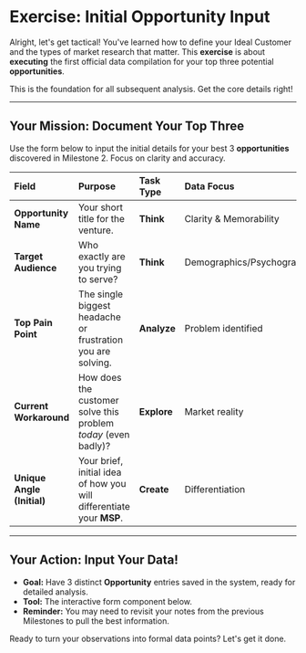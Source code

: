 # Exercise: Initial Opportunity Input

Alright, let's get tactical! You've learned how to define your Ideal Customer and the types of market research that matter. This **exercise** is about **executing** the first official data compilation for your top three potential **opportunities**.

This is the foundation for all subsequent analysis. Get the core details right!

---

## Your Mission: Document Your Top Three

Use the form below to input the initial details for your best 3 **opportunities** discovered in Milestone 2. Focus on clarity and accuracy.

| Field                      | Purpose                                                      | Task Type   | Data Focus                  |
| :------------------------- | :----------------------------------------------------------- | :---------- | :-------------------------- |
| **Opportunity Name**       | Your short title for the venture.                            | **Think**   | Clarity & Memorability      |
| **Target Audience**        | Who exactly are you trying to serve?                         | **Think**   | Demographics/Psychographics |
| **Top Pain Point**         | The single biggest headache or frustration you are solving.  | **Analyze** | Problem identified          |
| **Current Workaround**     | How does the customer solve this problem *today* (even badly)? | **Explore** | Market reality              |
| **Unique Angle (Initial)** | Your brief, initial idea of how you will differentiate your **MSP**. | **Create**  | Differentiation             |

---

## Your Action: Input Your Data!

* **Goal:** Have 3 distinct **Opportunity** entries saved in the system, ready for detailed analysis.
* **Tool:** The interactive form component below.
* **Reminder:** You may need to revisit your notes from the previous Milestones to pull the best information.

Ready to turn your observations into formal data points? Let's get it done.